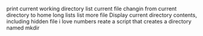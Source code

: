 print current working directory
list current file
changin from current directory to home
long lists
list more file
Display current directory contents, including hidden file
i love numbers
reate a script that creates a directory named mkdir
